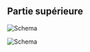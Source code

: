 ## Partie supérieure 

![Schema](http://static.energysistem.com/images/manuals/42261/560cea6bb6ac6.jpg)

![Schema](http://static.energysistem.com/images/manuals/42261/560cea773251a.jpg)


